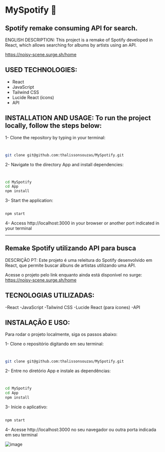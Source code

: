 # MySpotify 🎵
## Spotify remake consuming API for search.


ENGLISH DESCRIPTION: This project is a remake of Spotify developed in React, which allows searching for albums by artists using an API.

https://noisy-scene.surge.sh/home

## USED TECHNOLOGIES: 

- React
- JavaScript
- Tailwind CSS
- Lucide React (icons)
- API

## INSTALLATION AND USAGE: To run the project locally, follow the steps below:

1- Clone the repository by typing in your terminal: 
```bash


git clone git@github.com:thalissonsouzas/MySpotify.git
```

2- Navigate to the directory App and install dependencies:

```bash


cd MySpotify 
cd App
npm install
```


3- Start the application:

```bash

npm start
```

4- Access http://localhost:3000 in your browser or another port indicated in your terminal

____________________________________________________________________________________________________________________________

## Remake Spotify utilizando API para busca

DESCRIÇÃO PT:
Este projeto é uma releitura do Spotify desenvolvido em React, que permite buscar álbuns de artistas utilizando uma API.

Acesse o projeto pelo link enquanto ainda está disponível no surge:  
https://noisy-scene.surge.sh/home

## TECNOLOGIAS UTILIZADAS:
  -React
  -JavaScript
  -Tailwind CSS
  -Lucide React (para ícones)
  -API 

## INSTALAÇÃO E USO:
Para rodar o projeto localmente, siga os passos abaixo:

  1- Clone o repositório digitando em seu terminal:

  ```bash


git clone git@github.com:thalissonsouzas/MySpotify.git
```

  2- Entre no diretório App e instale as dependências:

```bash


cd MySpotify 
cd App
npm install
```

  3- Inicie o aplicativo:

```bash

npm start
```

  4- Acesse http://localhost:3000 no seu navegador ou outra porta indicada em seu terminal



![image](https://github.com/thalissonsouzas/MySpotify/assets/122633459/0a971e5c-ecbe-4f21-a81f-ceb3d7b63e4c)

